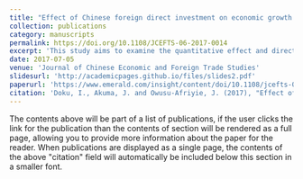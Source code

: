```yaml
---
title: "Effect of Chinese foreign direct investment on economic growth in Africa"
collection: publications
category: manuscripts
permalink: https://doi.org/10.1108/JCEFTS-06-2017-0014
excerpt: 'This study aims to examine the quantitative effect and direction of Chinese Foreign Direct Investment (FDI) on economic growth in Africa using a sample of 20 African countries from 2003 to 2012 with data obtained from United Nations Conference on Trade and Development and the World Bank.'
date: 2017-07-05
venue: 'Journal of Chinese Economic and Foreign Trade Studies'
slidesurl: 'http://academicpages.github.io/files/slides2.pdf'
paperurl: 'https://www.emerald.com/insight/content/doi/10.1108/jcefts-06-2017-0014/full/html'
citation: 'Doku, I., Akuma, J. and Owusu-Afriyie, J. (2017), "Effect of Chinese foreign direct investment on economic growth in Africa", Journal of Chinese Economic and Foreign Trade Studies, Vol. 10 No. 2, pp. 162-171. https://doi.org/10.1108/JCEFTS-06-2017-0014.'
---
```


The contents above will be part of a list of publications, if the user clicks the link for the publication than the contents of section will be rendered as a full page, allowing you to provide more information about the paper for the reader. When publications are displayed as a single page, the contents of the above "citation" field will automatically be included below this section in a smaller font.
